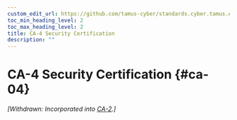 ```yaml
---
custom_edit_url: https://github.com/tamus-cyber/standards.cyber.tamus.edu/tree/main/static/content/tamus.edu/TAMUS_profile.xml
toc_min_heading_level: 2
toc_max_heading_level: 2
title: CA-4 Security Certification
description: ""
---
```


# CA-4 Security Certification {#ca-04}


_[Withdrawn: Incorporated into [CA-2](../ca/ca-02#ca-02).]_

